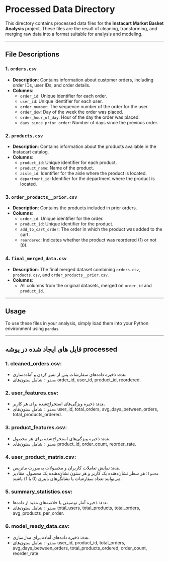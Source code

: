 # Processed Data Directory

This directory contains processed data files for the **Instacart Market Basket Analysis** project. These files are the result of cleaning, transforming, and merging raw data into a format suitable for analysis and modeling.

---

## File Descriptions

### 1. `orders.csv`
- **Description**: Contains information about customer orders, including order IDs, user IDs, and order details.
- **Columns**:
  - `order_id`: Unique identifier for each order.
  - `user_id`: Unique identifier for each user.
  - `order_number`: The sequence number of the order for the user.
  - `order_dow`: Day of the week the order was placed.
  - `order_hour_of_day`: Hour of the day the order was placed.
  - `days_since_prior_order`: Number of days since the previous order.

### 2. `products.csv`
- **Description**: Contains information about the products available in the Instacart catalog.
- **Columns**:
  - `product_id`: Unique identifier for each product.
  - `product_name`: Name of the product.
  - `aisle_id`: Identifier for the aisle where the product is located.
  - `department_id`: Identifier for the department where the product is located.

### 3. `order_products__prior.csv`
- **Description**: Contains the products included in prior orders.
- **Columns**:
  - `order_id`: Unique identifier for the order.
  - `product_id`: Unique identifier for the product.
  - `add_to_cart_order`: The order in which the product was added to the cart.
  - `reordered`: Indicates whether the product was reordered (1) or not (0).

### 4. `final_merged_data.csv`
- **Description**: The final merged dataset combining `orders.csv`, `products.csv`, and `order_products__prior.csv`.
- **Columns**:
  - All columns from the original datasets, merged on `order_id` and `product_id`.

---

## Usage

To use these files in your analysis, simply load them into your Python environment using `pandas`

---

## فایل های  ایجاد شده در پوشه processed

### 1. cleaned_orders.csv:
  - `هدف`: ذخیره داده‌های سفارشات پس از تمیز کردن و آماده‌سازی.
  - `محتوا`: شامل ستون‌های order_id, user_id, product_id, reordered.

### 2. user_features.csv:
  - `هدف`: ذخیره ویژگی‌های استخراج‌شده برای هر کاربر.
  - `محتوا`: شامل ستون‌های user_id, total_orders, avg_days_between_orders, total_products_ordered.

### 3. product_features.csv:
  - `هدف`: ذخیره ویژگی‌های استخراج‌شده برای هر محصول.
  - `محتوا`: شامل ستون‌های product_id, order_count, reorder_rate.

### 4. user_product_matrix.csv:
  - `هدف`: نمایش تعاملات کاربران و محصولات به‌صورت ماتریس.
  - `محتوا`: هر سطر نشان‌دهنده یک کاربر و هر ستون نشان‌دهنده یک محصول. مقادیر می‌توانند تعداد سفارشات یا نشانگرهای باینری (0 یا 1) باشند.

### 5. summary_statistics.csv:
  - `هدف`: ذخیره آمار توصیفی یا خلاصه‌های مفید از داده‌ها.
  - `محتوا`: شامل ستون‌های total_users, total_products, total_orders, avg_products_per_order.

### 6. model_ready_data.csv:
  - `هدف`: ذخیره داده‌های آماده برای مدل‌سازی.
  - `محتوا`: شامل ستون‌های user_id, product_id, total_orders, avg_days_between_orders, total_products_ordered, order_count, reorder_rate.

